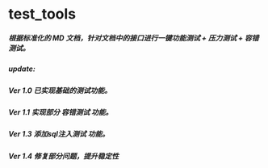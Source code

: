 # test_tools

##### 根据标准化的 MD 文档，针对文档中的接口进行一键功能测试 + 压力测试 + 容错测试。
##### update: 
##### Ver 1.0 已实现基础的测试功能。
##### Ver 1.1 实现部分 容错测试 功能。
##### Ver 1.3 添加sql注入测试 功能。
##### Ver 1.4 修复部分问题，提升稳定性
